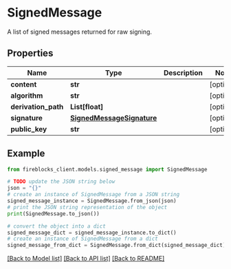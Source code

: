 # SignedMessage

A list of signed messages returned for raw signing.

## Properties

Name | Type | Description | Notes
------------ | ------------- | ------------- | -------------
**content** | **str** |  | [optional] 
**algorithm** | **str** |  | [optional] 
**derivation_path** | **List[float]** |  | [optional] 
**signature** | [**SignedMessageSignature**](SignedMessageSignature.md) |  | [optional] 
**public_key** | **str** |  | [optional] 

## Example

```python
from fireblocks_client.models.signed_message import SignedMessage

# TODO update the JSON string below
json = "{}"
# create an instance of SignedMessage from a JSON string
signed_message_instance = SignedMessage.from_json(json)
# print the JSON string representation of the object
print(SignedMessage.to_json())

# convert the object into a dict
signed_message_dict = signed_message_instance.to_dict()
# create an instance of SignedMessage from a dict
signed_message_from_dict = SignedMessage.from_dict(signed_message_dict)
```
[[Back to Model list]](../README.md#documentation-for-models) [[Back to API list]](../README.md#documentation-for-api-endpoints) [[Back to README]](../README.md)


